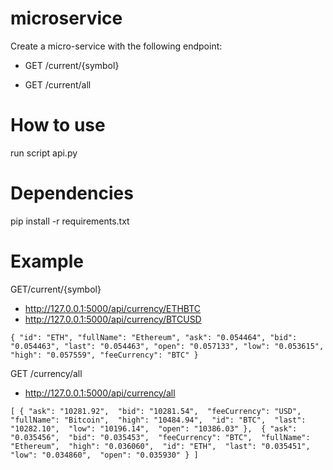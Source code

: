 # microservice
Create a micro-service with the following endpoint:

* GET /current/{symbol}

* GET /current/all

# How to use
run script api.py

# Dependencies
pip install -r requirements.txt

# Example
GET/current/{symbol}
* http://127.0.0.1:5000/api/currency/ETHBTC
* http://127.0.0.1:5000/api/currency/BTCUSD

`
{
"id": "ETH",
"fullName": "Ethereum",
"ask": "0.054464",
"bid": "0.054463",
"last": "0.054463",
"open": "0.057133",
"low": "0.053615",
"high": "0.057559",
"feeCurrency": "BTC"
}
`

GET /currency/all
* http://127.0.0.1:5000/api/currency/all

`
[
  {
    "ask": "10281.92", 
    "bid": "10281.54", 
    "feeCurrency": "USD", 
    "fullName": "Bitcoin", 
    "high": "10484.94", 
    "id": "BTC", 
    "last": "10282.10", 
    "low": "10196.14", 
    "open": "10386.03"
  }, 
  {
    "ask": "0.035456", 
    "bid": "0.035453", 
    "feeCurrency": "BTC", 
    "fullName": "Ethereum", 
    "high": "0.036060", 
    "id": "ETH", 
    "last": "0.035451", 
    "low": "0.034860", 
    "open": "0.035930"
  }
]
`
